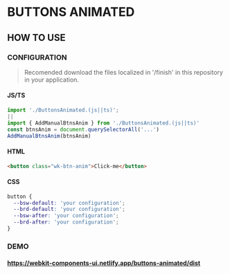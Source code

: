 # BUTTONS ANIMATED

## HOW TO USE

### CONFIGURATION

> Recomended download the files localized in '/finish' in this repository in your application.

#### JS/TS

```javascript
import './ButtonsAnimated.(js||ts)';
||
import { AddManualBtnsAnim } from './ButtonsAnimated.(js||ts)'
const btnsAnim = document.querySelectorAll('...')
AddManualBtnsAnim(btnsAnim)
```

#### HTML

```html
<button class="wk-btn-anim">Click-me</button>
```

#### CSS

```css
button {
  --bsw-default: 'your configuration';
  --brd-default: 'your configuration';
  --bsw-after: 'your configuration';
  --brd-after: 'your configuration';
}
```

### DEMO

#### <https://webkit-components-ui.netlify.app/buttons-animated/dist>